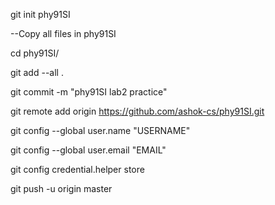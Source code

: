 git init phy91SI

--Copy all files in phy91SI

cd phy91SI/

git add --all .

git commit -m "phy91SI lab2 practice"

git remote add origin https://github.com/ashok-cs/phy91SI.git

git config --global user.name "USERNAME"

git config --global user.email "EMAIL"

git config credential.helper store

git push -u origin master



